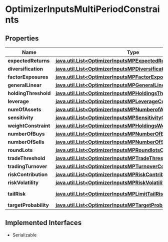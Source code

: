 

# OptimizerInputsMultiPeriodConstraints


## Properties

Name | Type | Description | Notes
------------ | ------------- | ------------- | -------------
**expectedReturns** | [**java.util.List&lt;OptimizerInputsMPExpectedReturnConstraint&gt;**](OptimizerInputsMPExpectedReturnConstraint.md) |  |  [optional]
**diversification** | [**java.util.List&lt;OptimizerInputsMPDiversificationConstraint&gt;**](OptimizerInputsMPDiversificationConstraint.md) |  |  [optional]
**factorExposures** | [**java.util.List&lt;OptimizerInputsMPFactorExposureConstraint&gt;**](OptimizerInputsMPFactorExposureConstraint.md) |  |  [optional]
**generalLinear** | [**java.util.List&lt;OptimizerInputsMPGeneralLinearConstraint&gt;**](OptimizerInputsMPGeneralLinearConstraint.md) |  |  [optional]
**holdingThreshold** | [**java.util.List&lt;OptimizerInputsMPHoldingsThresholdConstraint&gt;**](OptimizerInputsMPHoldingsThresholdConstraint.md) |  |  [optional]
**leverage** | [**java.util.List&lt;OptimizerInputsMPLeverageConstraint&gt;**](OptimizerInputsMPLeverageConstraint.md) |  |  [optional]
**numOfAssets** | [**java.util.List&lt;OptimizerInputsMPNumberofAssetsConstraint&gt;**](OptimizerInputsMPNumberofAssetsConstraint.md) |  |  [optional]
**sensitivity** | [**java.util.List&lt;OptimizerInputsMPSensitivityConstraint&gt;**](OptimizerInputsMPSensitivityConstraint.md) |  |  [optional]
**weightConstraint** | [**java.util.List&lt;OptimizerInputsMPHoldingsWeightConstraint&gt;**](OptimizerInputsMPHoldingsWeightConstraint.md) |  |  [optional]
**numberOfBuys** | [**java.util.List&lt;OptimizerInputsMPNumberOfBuysConstraint&gt;**](OptimizerInputsMPNumberOfBuysConstraint.md) |  |  [optional]
**numberOfSells** | [**java.util.List&lt;OptimizerInputsMPNumberOfSellsConstraint&gt;**](OptimizerInputsMPNumberOfSellsConstraint.md) |  |  [optional]
**roundLots** | [**java.util.List&lt;OptimizerInputsMPRoundlotsConstraint&gt;**](OptimizerInputsMPRoundlotsConstraint.md) |  |  [optional]
**tradeThreshold** | [**java.util.List&lt;OptimizerInputsMPTradeThresholdConstraint&gt;**](OptimizerInputsMPTradeThresholdConstraint.md) |  |  [optional]
**tradingTurnover** | [**java.util.List&lt;OptimizerInputsMPTurnoverConstraint&gt;**](OptimizerInputsMPTurnoverConstraint.md) |  |  [optional]
**riskContribution** | [**java.util.List&lt;OptimizerInputsMPRiskContributionConstraint&gt;**](OptimizerInputsMPRiskContributionConstraint.md) |  |  [optional]
**riskVolatility** | [**java.util.List&lt;OptimizerInputsMPRiskVolatilityConstraint&gt;**](OptimizerInputsMPRiskVolatilityConstraint.md) |  |  [optional]
**tailRisk** | [**java.util.List&lt;OptimizerInputsMPLimitTailRiskConstraint&gt;**](OptimizerInputsMPLimitTailRiskConstraint.md) | MultiPeriod-Specific |  [optional]
**targetProbability** | [**java.util.List&lt;OptimizerInputsMPTargetProbabilityConstraint&gt;**](OptimizerInputsMPTargetProbabilityConstraint.md) |  |  [optional]


## Implemented Interfaces

* Serializable


